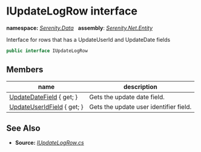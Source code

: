 # IUpdateLogRow interface
**namespace:** *[Serenity.Data](../README.md#serenity.data-namespace)*   **assembly**: *[Serenity.Net.Entity](../README.md)*

Interface for rows that has a UpdateUserId and UpdateDate fields

```csharp
public interface IUpdateLogRow
```

## Members

| name | description |
| --- | --- |
| [UpdateDateField](IUpdateLogRow/UpdateDateField.md) { get; } | Gets the update date field. |
| [UpdateUserIdField](IUpdateLogRow/UpdateUserIdField.md) { get; } | Gets the update user identifier field. |

## See Also

* **Source:** *[IUpdateLogRow.cs](https://github.com/serenity-is/Serenity/blob/master/src/Serenity.Net.Entity/Contracts/IUpdateLogRow.cs)*